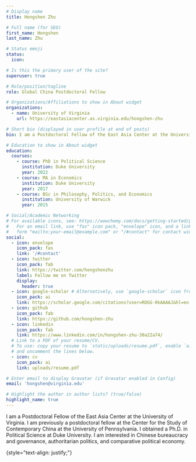 ```yaml
---
# Display name
title: Hongshen Zhu

# Full name (for SEO)
first_name: Hongshen
last_name: Zhu

# Status emoji
status:
  icon: 

# Is this the primary user of the site?
superuser: true

# Role/position/tagline
role: Global China Postdoctoral Fellow

# Organizations/Affiliations to show in About widget
organizations:
  - name: University of Virginia
    url: https://eastasiacenter.as.virginia.edu/hongshen-zhu

# Short bio (displayed in user profile at end of posts)
bio: I am a Postdoctoral Fellow of the East Asia Center at the University of Virginia. I am previously a postdoctoral fellow at the Center for the Study of Contemporary China at the University of Pennsylvania. I obtained a Ph.D. in Political Science at Duke University. I am interested in Chinese bureaucracy and governance, authoritarian politics, and comparative political economy.

# Education to show in About widget
education:
  courses:
    - course: PhD in Political Science
      institution: Duke University
      year: 2022
    - course: MA in Economics
      institution: Duke University
      year: 2017
    - course: BSc in Philosophy, Politics, and Economics
      institution: University of Warwick
      year: 2015

# Social/Academic Networking
# For available icons, see: https://wowchemy.com/docs/getting-started/page-builder/#icons
#   For an email link, use "fas" icon pack, "envelope" icon, and a link in the
#   form "mailto:your-email@example.com" or "/#contact" for contact widget.
social:
  - icon: envelope
    icon_pack: fas
    link: '/#contact'
  - icon: twitter
    icon_pack: fab
    link: https://twitter.com/hongshenzhu
    label: Follow me on Twitter
    display:
      header: true
  - icon: google-scholar # Alternatively, use `google-scholar` icon from `ai` icon pack
    icon_pack: ai
    link: https://scholar.google.com/citations?user=RDGG-0kAAAAJ&hl=en
  - icon: github
    icon_pack: fab
    link: https://github.com/hongshen-zhu
  - icon: linkedin
    icon_pack: fab
    link: https://www.linkedin.com/in/hongshen-zhu-30a22a74/
  # Link to a PDF of your resume/CV.
  # To use: copy your resume to `static/uploads/resume.pdf`, enable `ai` icons in `params.yaml`,
  # and uncomment the lines below.
  - icon: cv
    icon_pack: ai
    link: uploads/resume.pdf

# Enter email to display Gravatar (if Gravatar enabled in Config)
email: 'hongshen@virginia.edu'

# Highlight the author in author lists? (true/false)
highlight_name: true
---
```

I am a Postdoctoral Fellow of the East Asia Center at the University of Virginia. I am previously a postdoctoral fellow at the Center for the Study of Contemporary China at the University of Pennsylvania. I obtained a Ph.D. in Political Science at Duke University. I am interested in Chinese bureaucracy and governance, authoritarian politics, and comparative political economy.

{style="text-align: justify;"}
